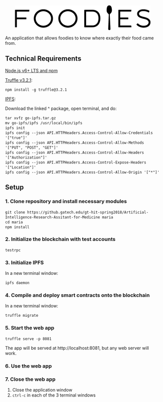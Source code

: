 <p align="center">
  <img src="./logo.png" alt="MARIA Logo"/>
</p>

An application that allows foodies to know where exactly their food came from.


## Technical Requirements

[Node.js v6+ LTS and npm](https://nodejs.org/en/)

[Truffle v3.2.1](http://truffleframework.com/):

```
npm install -g truffle@3.2.1
```

[IPFS](https://ipfs.io/docs/install/):

Download the linked ^ package, open terminal, and do:

```
tar xvfz go-ipfs.tar.gz
mv go-ipfs/ipfs /usr/local/bin/ipfs
ipfs init
ipfs config --json API.HTTPHeaders.Access-Control-Allow-Credentials '["true"]'
ipfs config --json API.HTTPHeaders.Access-Control-Allow-Methods '["PUT", "POST", "GET"]'
ipfs config --json API.HTTPHeaders.Access-Control-Allow-Headers '["Authorization"]'
ipfs config --json API.HTTPHeaders.Access-Control-Expose-Headers '["Location"]'
ipfs config --json API.HTTPHeaders.Access-Control-Allow-Origin '["*"]'
```

## Setup

### 1. Clone repository and install necessary modules
```
git clone https://github.gatech.edu/gt-hit-spring2018/Artificial-Intelligence-Research-Assitant-for-Medicine maria
cd maria
npm install
```
### 2. Initialize the blockchain with test accounts
```
testrpc
```
### 3. Initialize IPFS
In a new terminal window:
```
ipfs daemon
```
### 4. Compile and deploy smart contracts onto the blockchain
In a new terminal window:
```
truffle migrate
```
### 5. Start the web app
```
truffle serve -p 8081
```  
The app will be served at http://localhost:8081, but any web server will work.
    
### 6. Use the web app

### 7. Close the web app

1. Close the application window
2. ```ctrl-c``` in each of the 3 terminal windows
